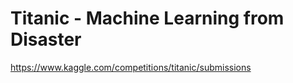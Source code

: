 # Titanic - Machine Learning from Disaster

https://www.kaggle.com/competitions/titanic/submissions
